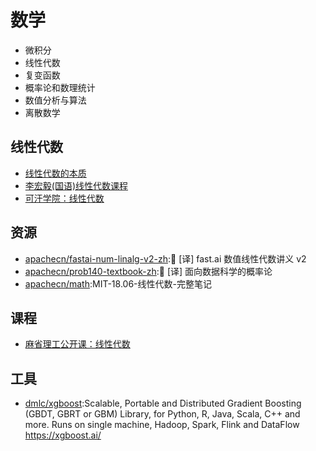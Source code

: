# 数学

* 微积分
* 线性代数
* 复变函数
* 概率论和数理统计
* 数值分析与算法
* 离散数学

## 线性代数

* [线性代数的本质](https://www.bilibili.com/video/av6540378/)
* [李宏毅(国语)线性代数课程](https://www.bilibili.com/video/av31780632/)
* [可汗学院：线性代数](https://www.bilibili.com/video/av9504432)

## 资源

* [apachecn/fastai-num-linalg-v2-zh](https://github.com/apachecn/fastai-num-linalg-v2-zh):📖 [译] fast.ai 数值线性代数讲义 v2
* [apachecn/prob140-textbook-zh](https://github.com/apachecn/prob140-textbook-zh):📖 [译] 面向数据科学的概率论
* [apachecn/math](https://github.com/apachecn/math):MIT-18.06-线性代数-完整笔记

## 课程

* [麻省理工公开课：线性代数](http://open.163.com/special/opencourse/daishu.html)

## 工具

* [dmlc/xgboost](https://github.com/dmlc/xgboost):Scalable, Portable and Distributed Gradient Boosting (GBDT, GBRT or GBM) Library, for Python, R, Java, Scala, C++ and more. Runs on single machine, Hadoop, Spark, Flink and DataFlow https://xgboost.ai/
